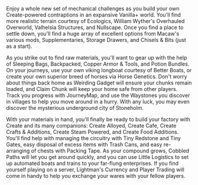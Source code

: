 Enjoy a whole new set of mechanical challenges as you build your own Create-powered contraptions in an expansive Vanilla+ world.  You'll find more realistic terrain courtesy of Ecologics, William Wyther's Overhauled Overworld, Valhelsia Structures, and Nullscape.  Once you find a place to settle down, you'll find a huge array of excellent options from Macaw's various mods, Supplementaries, Storage Drawers, and Chisels & Bits (just as a start).

As you strike out to find raw materials, you'll want to gear up with the help of Sleeping Bags, Backpacked, Copper Armor & Tools, and Potion Bundles.  On your journeys, use your own viking longboat courtesy of Better Boats, or create your own superior breed of horses via Horse Genetics.  Don't worry about things back home as Weirding Gadget will ensure your chunks remain loaded, and Claim Chunk will keep your home safe from other players.  Track you progress with JourneyMap, and use the Waystones you discover in villages to help you move around in a hurry.  With any luck, you may even discover the mysterious underground city of Stoneholm.

With your materials in hand, you'll finally be ready to build your factory with Create and its many companions: Create Alloyed, Create Cafe, Create Crafts & Additions, Create Steam Powered, and Create Food Additions.  You'll find help with managing the circuitry with Tiny Redstone and Tiny Gates, easy disposal of excess items with Trash Cans, and easy re-arranging of chests with Packing Tape.  As your compound grows, Cobbled Paths will let you get around quickly, and you can use Little Logistics to set up automated boats and trains to your far-flung enterprises.  If you find yourself playing on a server, Lightman's Currency and Player Trading will come in handy to help you exchange your wares with your fellow players.
